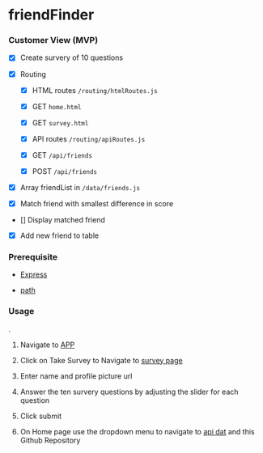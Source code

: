 # friendFinder

### Customer View (MVP)

- [X] Create survery of 10 questions

- [X]  Routing

    - [X]  HTML routes `/routing/htmlRoutes.js`

      - [X] GET `home.html`

      - [X] GET `survey.html`

    - [X]  API routes `/routing/apiRoutes.js`

      - [X] GET `/api/friends`

      - [X] POST `/api/friends`


- [X] Array friendList in `/data/friends.js`

- [X] Match friend with smallest difference in score

- [] Display matched friend

- [X] Add new friend to table


### Prerequisite

   
   - [Express](https://www.npmjs.com/package/mysql)

   
   - [path](https://www.npmjs.com/package/express)


### Usage
.
  1. Navigate to [APP](https://ancient-lake-73417.herokuapp.com/) 
  
  2. Click on Take Survey to Navigate to [survey page](https://ancient-lake-73417.herokuapp.com/survey) 
  
  3. Enter name and profile picture url
  
  4. Answer the ten survery questions by adjusting the slider for each question
  
  5. Click submit
  
  6. On Home page use the dropdown menu to navigate to [api dat](https://ancient-lake-73417.herokuapp.com/api/friends) and this Github Repository

